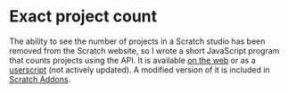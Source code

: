 # Exact project count

The ability to see the number of projects in a Scratch studio has been removed from the Scratch website, so I wrote a short JavaScript program that counts projects using the API. It is available [on the web](https://mxmou.github.io/exactcount/) or as a [userscript](https://mxmou.github.io/exactcount/exactcount.user.js) (not actively updated). A modified version of it is included in [Scratch Addons](https://scratchaddons.com/).

